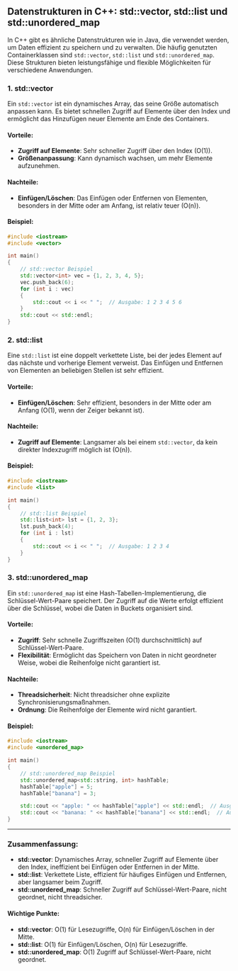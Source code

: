 ## Datenstrukturen in C++: std::vector, std::list und std::unordered_map

In C++ gibt es ähnliche Datenstrukturen wie in Java, die verwendet werden, um Daten effizient zu speichern und zu verwalten. Die häufig genutzten Containerklassen sind `std::vector`, `std::list` und `std::unordered_map`. Diese Strukturen bieten leistungsfähige und flexible Möglichkeiten für verschiedene Anwendungen.

### 1. std::vector
Ein `std::vector` ist ein dynamisches Array, das seine Größe automatisch anpassen kann. Es bietet schnellen Zugriff auf Elemente über den Index und ermöglicht das Hinzufügen neuer Elemente am Ende des Containers.

#### Vorteile:
- **Zugriff auf Elemente**: Sehr schneller Zugriff über den Index (O(1)).
- **Größenanpassung**: Kann dynamisch wachsen, um mehr Elemente aufzunehmen.

#### Nachteile:
- **Einfügen/Löschen**: Das Einfügen oder Entfernen von Elementen, besonders in der Mitte oder am Anfang, ist relativ teuer (O(n)).

#### Beispiel:
```cpp
#include <iostream>
#include <vector>

int main()
{
    // std::vector Beispiel
    std::vector<int> vec = {1, 2, 3, 4, 5};
    vec.push_back(6);
    for (int i : vec)
    {
        std::cout << i << " ";  // Ausgabe: 1 2 3 4 5 6
    }
    std::cout << std::endl;
}
```

### 2. std::list
Eine `std::list` ist eine doppelt verkettete Liste, bei der jedes Element auf das nächste und vorherige Element verweist. Das Einfügen und Entfernen von Elementen an beliebigen Stellen ist sehr effizient.

#### Vorteile:
- **Einfügen/Löschen**: Sehr effizient, besonders in der Mitte oder am Anfang (O(1), wenn der Zeiger bekannt ist).

#### Nachteile:
- **Zugriff auf Elemente**: Langsamer als bei einem `std::vector`, da kein direkter Indexzugriff möglich ist (O(n)).

#### Beispiel:
```cpp
#include <iostream>
#include <list>

int main()
{
    // std::list Beispiel
    std::list<int> lst = {1, 2, 3};
    lst.push_back(4);
    for (int i : lst)
    {
        std::cout << i << " ";  // Ausgabe: 1 2 3 4
    }
}
```

### 3. std::unordered_map
Ein `std::unordered_map` ist eine Hash-Tabellen-Implementierung, die Schlüssel-Wert-Paare speichert. Der Zugriff auf die Werte erfolgt effizient über die Schlüssel, wobei die Daten in Buckets organisiert sind.

#### Vorteile:
- **Zugriff**: Sehr schnelle Zugriffszeiten (O(1) durchschnittlich) auf Schlüssel-Wert-Paare.
- **Flexibilität**: Ermöglicht das Speichern von Daten in nicht geordneter Weise, wobei die Reihenfolge nicht garantiert ist.

#### Nachteile:
- **Threadsicherheit**: Nicht threadsicher ohne explizite Synchronisierungsmaßnahmen.
- **Ordnung**: Die Reihenfolge der Elemente wird nicht garantiert.

#### Beispiel:
```cpp
#include <iostream>
#include <unordered_map>

int main()
{
    // std::unordered_map Beispiel
    std::unordered_map<std::string, int> hashTable;
    hashTable["apple"] = 5;
    hashTable["banana"] = 3;

    std::cout << "apple: " << hashTable["apple"] << std::endl;  // Ausgabe: apple: 5
    std::cout << "banana: " << hashTable["banana"] << std::endl;  // Ausgabe: banana: 3
}
```

---

### Zusammenfassung:
- **std::vector**: Dynamisches Array, schneller Zugriff auf Elemente über den Index, ineffizient bei Einfügen oder Entfernen in der Mitte.
- **std::list**: Verkettete Liste, effizient für häufiges Einfügen und Entfernen, aber langsamer beim Zugriff.
- **std::unordered_map**: Schneller Zugriff auf Schlüssel-Wert-Paare, nicht geordnet, nicht threadsicher.

#### Wichtige Punkte:
- **std::vector**: O(1) für Lesezugriffe, O(n) für Einfügen/Löschen in der Mitte.
- **std::list**: O(1) für Einfügen/Löschen, O(n) für Lesezugriffe.
- **std::unordered_map**: O(1) Zugriff auf Schlüssel-Wert-Paare, nicht geordnet.
